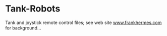 # Tank-Robots
 Tank and joystick remote control files; see web site www.frankhermes.com for background...
